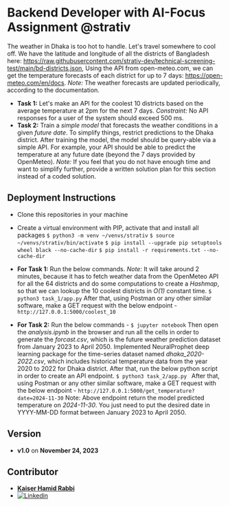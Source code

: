 Backend Developer with AI-Focus Assignment @strativ
======================
The weather in Dhaka is too hot to handle. Let's travel somewhere to cool off. We have the latitude and longitude of all the districts of Bangladesh here: https://raw.githubusercontent.com/strativ-dev/technical-screening-test/main/bd-districts.json, Using the API from open-meteo.com, we can get the temperature forecasts of each district for up to 7 days: https://open-meteo.com/en/docs. *Note:* The weather forecasts are updated periodically, according to the documentation.

* **Task 1:** Let's make an API for the coolest 10 districts based on the average temperature at 2pm for the next 7 days. *Constraint:* No API responses for a user of the system should exceed 500 ms.
* **Task 2:** Train a *simple model* that forecasts the weather conditions in a given *future date*. To simplify things, restrict predictions to the Dhaka district. After training the model, the model should be query-able via a simple API. For example, your API should be able to predict the temperature at any future date (beyond the 7 days provided by OpenMeteo). *Note:* If you feel that you do not have enough time and want to simplify further, provide a written solution plan for this section instead of a coded solution.

Deployment Instructions
-----------------------
* Clone this repositories in your machine
* Create a virtual environment with PIP, activate that and install all packages
`$ python3 -m venv ~/venvs/strativ`
`$ source ~/venvs/strativ/bin/activate`
`$ pip install --upgrade pip setuptools wheel black --no-cache-dir`
`$ pip install -r requirements.txt --no-cache-dir`

* **For Task 1:** Run the below commands. *Note:* It will take around 2 minutes, because it has to fetch weather data from the OpenMeteo API for all the 64 districts and do some computations to create a *Hashmap*, so that we can lookup the 10 coolest districts in *O(1)* constant time.
`$ python3 task_1/app.py`
After that, using Postman or any other similar software, make a GET request with the below endpoint -
`http://127.0.0.1:5000/coolest_10`

* **For Task 2:** Run the below commands -
`$ jupyter notebook`
Then open the *analysis.ipynb* in the browser and run all the cells in order to generate the *forcast.csv*, which is the future weather prediction dataset from January 2023 to April 2050. Implemented NeuralProphet deep learning package for the time-series dataset named *dhaka_2020-2022.csv*, which includes historical temperature data from the year 2020 to 2022 for Dhaka district. After that, run the below python script  in order to create an API endpoint.
`$ python3 task_2/app.py `
After that, using Postman or any other similar software, make a GET request with the below endpoint -
`http://127.0.0.1:5000/get_temperature?date=2024-11-30`
Note: Above endpoint return the model predicted temperature on *2024-11-30*. You just need to put the desired date in YYYY-MM-DD format between January 2023 to April 2050.

Version
-------
* **v1.0** on **November 24, 2023**

Contributor
------------
* [**Kaiser Hamid Rabbi**](mailto:kaiser.hamid.rabbi@gmail.com) 
* [![Linkedin](https://img.shields.io/badge/-LinkedIn-blue?style=flat&logo=Linkedin&logoColor=white)](https://www.linkedin.com/in/kaiserhamidrabbi/)
